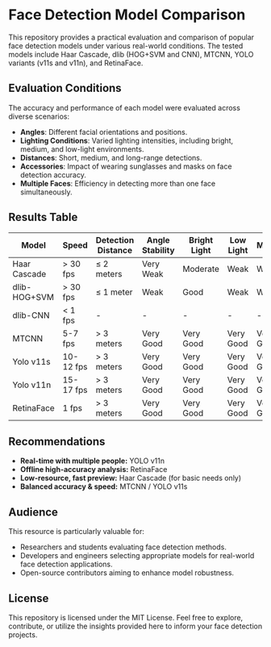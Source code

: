 # Face Detection Model Comparison

This repository provides a practical evaluation and comparison of popular face detection models under various real-world conditions. The tested models include Haar Cascade, dlib (HOG+SVM and CNN), MTCNN, YOLO variants (v11s and v11n), and RetinaFace.

## Evaluation Conditions

The accuracy and performance of each model were evaluated across diverse scenarios:

* **Angles**: Different facial orientations and positions.
* **Lighting Conditions**: Varied lighting intensities, including bright, medium, and low-light environments.
* **Distances**: Short, medium, and long-range detections.
* **Accessories**: Impact of wearing sunglasses and masks on face detection accuracy.
* **Multiple Faces**: Efficiency in detecting more than one face simultaneously.

## Results Table

| Model         | Speed        | Detection Distance | Angle Stability | Bright Light | Low Light | Mask       | Glasses    | Mask & Glasses | Multiple Faces | Detection Accuracy |
|---------------|--------------|--------------------|-----------------|--------------|-----------|------------|------------|----------------|----------------|--------------------|
| Haar Cascade  | > 30 fps     | ≤ 2 meters         | Very Weak       | Moderate     | Weak      | Weak       | Good       | Very Weak      | Weak           | Weak               |
| dlib-HOG+SVM  | > 30 fps     | ≤ 1 meter          | Weak            | Good         | Weak      | Weak       | Good       | Very Weak      | Weak           | Weak               |
| dlib-CNN      | < 1 fps      | -                  | -               | -            | -         | -          | -          | -              | Very Good      | Very Good          |
| MTCNN         | 5-7 fps      | > 3 meters         | Very Good       | Very Good    | Very Good | Very Good  | Very Good  | Moderate       | Very Good      | Very Good          |
| Yolo v11s     | 10-12 fps    | > 3 meters         | Very Good       | Very Good    | Very Good | Very Good  | Very Good  | Very Good      | Very Good      | Very Good          |
| Yolo v11n     | 15-17 fps    | > 3 meters         | Very Good       | Very Good    | Very Good | Very Good  | Very Good  | Very Good      | Very Good      | Very Good          |
| RetinaFace    | 1 fps        | > 3 meters         | Very Good       | Very Good    | Very Good | Very Good  | Very Good  | Very Good      | Very Good      | Very Good          |

## Recommendations

* **Real-time with multiple people:** YOLO v11n
* **Offline high-accuracy analysis:** RetinaFace
* **Low-resource, fast preview:** Haar Cascade (for basic needs only)
* **Balanced accuracy & speed:** MTCNN / YOLO v11s

## Audience

This resource is particularly valuable for:

* Researchers and students evaluating face detection methods.
* Developers and engineers selecting appropriate models for real-world face detection applications.
* Open-source contributors aiming to enhance model robustness.

## License

This repository is licensed under the MIT License. Feel free to explore, contribute, or utilize the insights provided here to inform your face detection projects.
